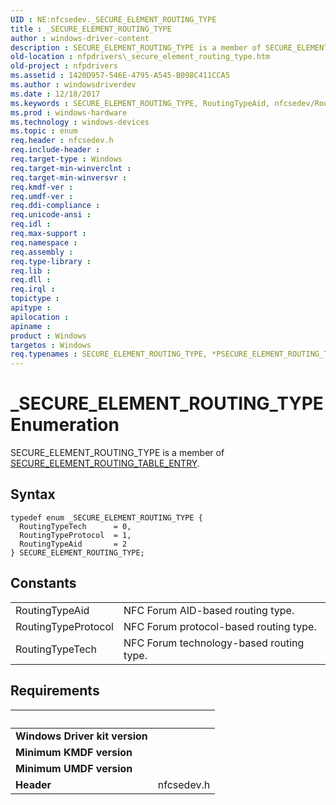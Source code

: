 ```yaml
---
UID : NE:nfcsedev._SECURE_ELEMENT_ROUTING_TYPE
title : _SECURE_ELEMENT_ROUTING_TYPE
author : windows-driver-content
description : SECURE_ELEMENT_ROUTING_TYPE is a member of SECURE_ELEMENT_ROUTING_TABLE_ENTRY.
old-location : nfpdrivers\_secure_element_routing_type.htm
old-project : nfpdrivers
ms.assetid : 1420D957-546E-4795-A545-B098C411CCA5
ms.author : windowsdriverdev
ms.date : 12/18/2017
ms.keywords : SECURE_ELEMENT_ROUTING_TYPE, RoutingTypeAid, nfcsedev/RoutingTypeProtocol, _SECURE_ELEMENT_ROUTING_TYPE, nfcsedev/RoutingTypeTech, *PSECURE_ELEMENT_ROUTING_TYPE, _SECURE_ELEMENT_ROUTING_TYPE enumeration [Near-Field Proximity Drivers], nfpdrivers._secure_element_routing_type, nfcsedev/RoutingTypeAid, RoutingTypeProtocol, nfcsedev/_SECURE_ELEMENT_ROUTING_TYPE, RoutingTypeTech
ms.prod : windows-hardware
ms.technology : windows-devices
ms.topic : enum
req.header : nfcsedev.h
req.include-header : 
req.target-type : Windows
req.target-min-winverclnt : 
req.target-min-winversvr : 
req.kmdf-ver : 
req.umdf-ver : 
req.ddi-compliance : 
req.unicode-ansi : 
req.idl : 
req.max-support : 
req.namespace : 
req.assembly : 
req.type-library : 
req.lib : 
req.dll : 
req.irql : 
topictype : 
apitype : 
apilocation : 
apiname : 
product : Windows
targetos : Windows
req.typenames : SECURE_ELEMENT_ROUTING_TYPE, *PSECURE_ELEMENT_ROUTING_TYPE
---
```


# _SECURE_ELEMENT_ROUTING_TYPE Enumeration
SECURE_ELEMENT_ROUTING_TYPE
is a member of <a href="..\nfcsedev\ns-nfcsedev-_secure_element_routing_table_entry.md">SECURE_ELEMENT_ROUTING_TABLE_ENTRY</a>.

## Syntax
````
typedef enum _SECURE_ELEMENT_ROUTING_TYPE { 
  RoutingTypeTech      = 0,
  RoutingTypeProtocol  = 1,
  RoutingTypeAid       = 2
} SECURE_ELEMENT_ROUTING_TYPE;
````

## Constants

<table>

<tr>
<td>RoutingTypeAid</td>
<td>NFC Forum AID-based routing type.</td>
</tr>

<tr>
<td>RoutingTypeProtocol</td>
<td>NFC Forum protocol-based routing type.</td>
</tr>

<tr>
<td>RoutingTypeTech</td>
<td>NFC Forum technology-based routing type.</td>
</tr>
</table>


## Requirements
| &nbsp; | &nbsp; |
| ---- |:---- |
| **Windows Driver kit version** |  |
| **Minimum KMDF version** |  |
| **Minimum UMDF version** |  |
| **Header** | nfcsedev.h |
